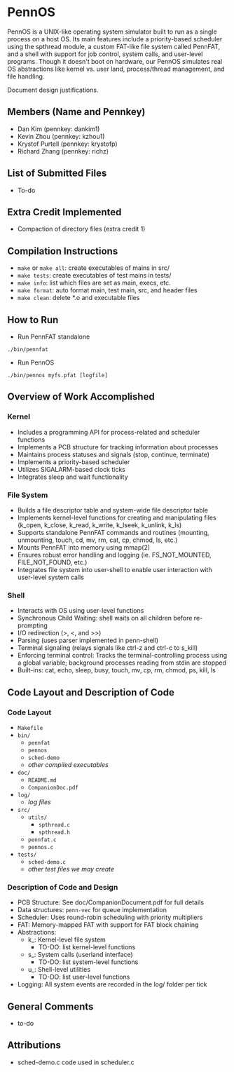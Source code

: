 # PennOS
PennOS is a UNIX-like operating system simulator built to run as a single process on a host OS. Its main features include a priority-based scheduler using the spthread module, a custom FAT-like file system called PennFAT, and a shell with support for job control, system calls, and user-level programs. Though it doesn't boot on hardware, our PennOS simulates real OS abstractions like kernel vs. user land, process/thread management, and file handling.

Document design justifications.

## Members (Name and Pennkey)
- Dan Kim (pennkey: dankim1)
- Kevin Zhou (pennkey: kzhou1)
- Krystof Purtell (pennkey: krystofp)
- Richard Zhang (pennkey: richz)

## List of Submitted Files
- To-do

## Extra Credit Implemented
- Compaction of directory files (extra credit 1)

## Compilation Instructions
- `make` or `make all`: create executables of mains in src/
- `make tests`: create executables of test mains in tests/
- `make info`: list which files are set as main, execs, etc.
- `make format`: auto format main, test main, src, and header files
- `make clean`: delete *.o and executable files

## How to Run
- Run PennFAT standalone
```
./bin/pennfat
```
- Run PennOS
```
./bin/pennos myfs.pfat [logfile]
```

## Overview of Work Accomplished

### Kernel
- Includes a programming API for process-related and scheduler functions
- Implements a PCB structure for tracking information about processes
- Maintains process statuses and signals (stop, continue, terminate)
- Implements a priority-based scheduler
- Utilizes SIGALARM-based clock ticks
- Integrates sleep and wait functionality

### File System
- Builds a file descriptor table and system-wide file descriptor table
- Implements kernel-level functions for creating and manipulating files (k_open, k_close, k_read, k_write, k_lseek, k_unlink, k_ls)
- Supports standalone PennFAT commands and routines (mounting, unmounting, touch, cd, mv, rm, cat, cp, chmod, ls, etc.)
- Mounts PennFAT into memory using mmap(2)
- Ensures robust error handling and logging (ie. FS_NOT_MOUNTED, FILE_NOT_FOUND, etc.)
- Integrates file system into user-shell to enable user interaction with user-level system calls

### Shell
- Interacts with OS using user-level functions
- Synchronous Child Waiting: shell waits on all children before re-prompting
- I/O redirection (>, <, and >>)
- Parsing (uses parser implemented in penn-shell)
- Terminal signaling (relays signals like ctrl-z and ctrl-c to s_kill)
- Enforcing terminal control: Tracks the terminal-controlling process using a global variable; background processes reading from stdin are stopped
- Built-ins: cat, echo, sleep, busy, touch, mv, cp, rm, chmod, ps, kill, ls

## Code Layout and Description of Code

### Code Layout
- `Makefile`
- `bin/`
    - `pennfat`
    - `pennos`
    - `sched-demo`
    - *other compiled executables*
- `doc/`
    - `README.md`
    - `CompanionDoc.pdf`
- `log/`
    - *log files*
- `src/`
    - `utils/`
        - `spthread.c`
        - `spthread.h`
    - `pennfat.c`
    - `pennos.c`
- `tests/`
    - `sched-demo.c`
    - *other test files we may create*

### Description of Code and Design
- PCB Structure: See doc/CompanionDocument.pdf for full details
- Data structures: `penn-vec` for queue implementation
- Scheduler: Uses round-robin scheduling with priority multipliers
- FAT: Memory-mapped FAT with support for FAT block chaining
- Abstractions:
    - k_: Kernel-level file system
        - TO-DO: list kernel-level functions
    - s_: System calls (userland interface)
        - TO-DO: list system-level functions
    - u_: Shell-level utilities
        - TO-DO: list user-level functions
- Logging: All system events are recorded in the log/ folder per tick

## General Comments
- to-do

## Attributions
- sched-demo.c code used in scheduler.c